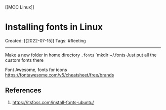 [[MOC Linux]]

# Installing fonts in Linux
Created:  [[2022-07-15]]
Tags: #fleeting 

---
Make a new folder in home directory `.fonts`
`mkdir ~/.fonts
Just put all the custom fonts there

Font Awesome, fonts for icons
https://fontawesome.com/v5/cheatsheet/free/brands









## References
1. https://itsfoss.com/install-fonts-ubuntu/